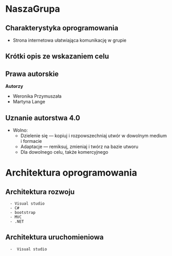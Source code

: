 # NaszaGrupa

## Charakterystyka oprogramowania
- Strona internetowa ułatwiająca komunikację w grupie

## Krótki opis ze wskazaniem celu


## Prawa autorskie
**Autorzy**

- Weronika Przymuszała
- Martyna Lange

## Uznanie autorstwa 4.0
 - Wolno:
      - Dzielenie się — kopiuj i rozpowszechniaj utwór w dowolnym medium i formacie
      - Adaptacje — remiksuj, zmieniaj i twórz na bazie utworu
      - Dla dowolnego celu, także komercyjnego

# Architektura oprogramowania
## Architektura rozwoju
      - Visual studio
      - C#
      - bootstrap
      - MVC
      - .NET
## Architektura uruchomieniowa
      -  Visual studio
